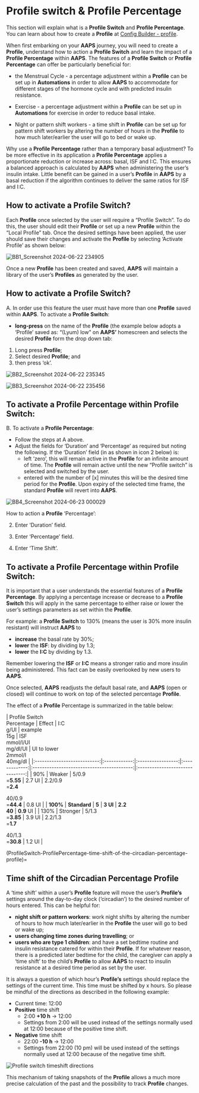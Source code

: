 # Profile switch & Profile Percentage

This section will explain what is a **Profile Switch** and **Profile Percentage**. You can learn about how to create a **Profile** at [Config Builder - profile](#setup-wizard-profile).

When first embarking on your **AAPS** journey, you will need to create a **Profile**, understand how to action a **Profile Switch** and learn the impact of a **Profile Percentage** within **AAPS**. The features of a **Profile Switch** or **Profile Percentage** can offer be particularly beneficial for:

- the Menstrual Cycle - a percentage adjustment within a **Profile** can be set up in **Automations** in order to allow **AAPS** to accommodate for different stages of the hormone cycle and with predicted insulin resistance.

- Exercise - a percentage adjustment within a **Profile** can be set up in **Automations** for exercise in order to reduce basal intake.

- Night or pattern shift workers - a time shift in **Profile** can be set up for pattern shift workers by altering the number of hours in the **Profile** to how much later/earlier the user will go to bed or wake up.

Why use a **Profile Percentage** rather than a temporary basal adjustment? To be more effective in its application a **Profile Percentage** applies a proportionate reduction or increase across: basal, ISF and I:C. This ensures a balanced approach is calculated by **AAPS** when administering the user’s insulin intake. Little benefit can be gained in a user’s **Profile** in **AAPS** by a basal reduction if the algorithm continues to deliver the same ratios for ISF and I:C.

## How to activate a Profile Switch?

Each **Profile** once selected by the user will require a “Profile Switch”. To do this, the user should edit their **Profile** or set up a new **Profile** within the “Local Profile” tab. Once the desired settings have been applied, the user should save their changes and activate the **Profile** by selecting ‘Activate Profile’ as shown below:

![BB1_Screenshot 2024-06-22 234905](../images/ProfileSwitch1.png)

Once a new **Profile** has been created and saved, **AAPS** will maintain a library of the user’s **Profiles** as generated by the user.

## How to activate a Profile Switch?

A. In order use this feature the user must have more than one **Profile** saved within **AAPS**. To activate a **Profile Switch**:

- **long-press** on the name of the **Profile** (the example below adopts a ‘Profile’ saved as: “(Lyum) low” on **AAPS’** homescreen and selects the desired **Profile** form the drop down tab:

1. Long press **Profile**;
2. Select desired **Profile**; and
3. then press ‘ok’.

![BB2_Screenshot 2024-06-22 235345](../images/ProfileSwitch2.png)

![BB3_Screenshot 2024-06-22 235456](../images/ProfileSwitch3.png)

## To activate a Profile Percentage within Profile Switch:

B. To activate a **Profile Percentage**:

- Follow the steps at A above.
- Adjust the fields for ‘Duration’ and ‘Percentage’ as required but noting the following. If the ‘Duration’ field (in as shown in icon 2 below) is: 
    - left ‘zero’, this will remain active in the **Profile** for an infinite amount of time. The **Profile** will remain active until the new “Profile switch” is selected and switched by the user.
    - entered with the number of [x] minutes this will be the desired time period for the **Profile**. Upon expiry of the selected time frame, the standard **Profile** will revert into **AAPS**.

![BB4_Screenshot 2024-06-23 000029](../images/ProfileSwitch4.png)

How to action a **Profile** ‘Percentage’:

2. Enter ‘Duration’ field.

3. Enter ‘Percentage’ field.

4. Enter ‘Time Shift’.

## To activate a Profile Percentage within Profile Switch:

It is important that a user understands the essential features of a **Profile Percentage**. By applying a percentage increase or decrease to a **Profile Switch** this will apply in the same percentage to either raise or lower the user’s settings parameters as set within the **Profile**.

For example: a **Profile Switch** to 130% (means the user is 30% more insulin resistant) will instruct **AAPS** to

- **increase** the basal rate by 30%; 
- **lower** the **ISF**: by dividing by 1.3;
- **lower** the **I:C** by dividing by 1.3.

Remember lowering the **ISF** or **I:C** means a stronger ratio and more insulin being administered. This fact can be easily overlooked by new users to **AAPS**.

Once selected, **AAPS** readjusts the default basal rate, and **AAPS** (open or closed) will continue to work on top of the selected percentage **Profile**.

The effect of a **Profile** Percentage is summarized in the table below:

| Profile Switch  
Percentage |    Effect    |    I:C  
g/UI     | example  
15g |         ISF  
mmol/l/UI  
mg/dl/UI         | UI to lower  
2mmol/l  
40mg/dl |
|:---------------------------:|:------------:|:-----------------:|:-------------:|:------------------------------------------:|:-------------------------------:|
|             90%             |    Weaker    | 5/0.9  
=**5.55** |    2.7 UI     | 2.2/0.9  
=**2.4**  
  
40/0.9  
=**44.4** |             0.8 UI              |
|          **100%**           | **Standard** |       **5**       |   **3 UI**    |                **2.2  
40**                |           **0.9** UI            |
|            130%             |   Stronger   | 5/1.3  
=**3.85** |    3.9 UI     | 2.2/1.3  
=**1.7**  
  
40/1.3  
=**30.8** |             1.2 UI              |

(ProfileSwitch-ProfilePercentage-time-shift-of-the-circadian-percentage-profile)=

## Time shift of the Circadian Percentage Profile

A ‘time shift’ within a user’s **Profile** feature will move the user’s **Profile’s** settings around the day-to-day clock (‘circadian’) to the desired number of hours entered. This can be helpful for:

- **night shift or pattern workers**: work night shifts by altering the number of hours to how much later/earlier in the **Profile** the user will go to bed or wake up; 
- **users changing time zones during travelling**; or
- **users who are type 1 children**: and have a set bedtime routine and insulin resistance catered for within their **Profile**. If for whatever reason, there is a predicted later bedtime for the child, the caregiver can apply a ‘time shift’ to the child’s **Profile** to allow **AAPS** to react to insulin resistance at a desired time period as set by the user.

It is always a question of which hour’s **Profile’s** settings should replace the settings of the current time. This time must be shifted by x hours. So please be mindful of the directions as described in the following example:

- Current time: 12:00
- **Positive** time shift 
    - 2:00 **+10 h** -> 12:00
    - Settings from 2:00 will be used instead of the settings normally used at 12:00 because of the positive time shift.
- **Negative** time shift 
    - 22:00 **-10 h** -> 12:00
    - Settings from 22:00 (10 pm) will be used instead of the settings normally used at 12:00 because of the negative time shift.

![Profile switch timeshift directions](../images/ProfileSwitch_PlusMinus2.png)

This mechanism of taking snapshots of the **Profile** allows a much more precise calculation of the past and the possibility to track **Profile** changes.